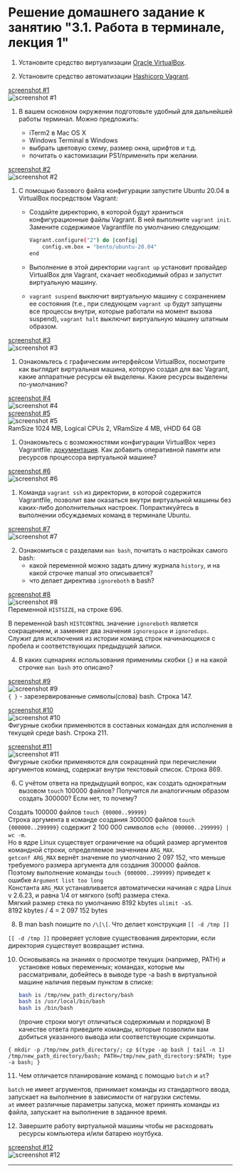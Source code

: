 # Решение домашнего задание к занятию "3.1. Работа в терминале, лекция 1"

1. Установите средство виртуализации [Oracle VirtualBox](https://www.virtualbox.org/).

1. Установите средство автоматизации [Hashicorp Vagrant](https://www.vagrantup.com/).

[screenshot #1](https://i.imgur.com/zGiCKDT.png)  
![screenshot #1](https://i.imgur.com/zGiCKDT.png)  

1. В вашем основном окружении подготовьте удобный для дальнейшей работы терминал. Можно предложить:

	* iTerm2 в Mac OS X
	* Windows Terminal в Windows
	* выбрать цветовую схему, размер окна, шрифтов и т.д.
	* почитать о кастомизации PS1/применить при желании.

[screenshot #2](https://i.imgur.com/F67FxQz.png)  
![screenshot #2](https://i.imgur.com/F67FxQz.png)  

1. С помощью базового файла конфигурации запустите Ubuntu 20.04 в VirtualBox посредством Vagrant:

    * Создайте директорию, в которой будут храниться конфигурационные файлы Vagrant. В ней выполните `vagrant init`. Замените содержимое Vagrantfile по умолчанию следующим:

        ```bash
        Vagrant.configure("2") do |config|
            config.vm.box = "bento/ubuntu-20.04"
        end
        ```

    * Выполнение в этой директории `vagrant up` установит провайдер VirtualBox для Vagrant, скачает необходимый образ и запустит виртуальную машину.

    * `vagrant suspend` выключит виртуальную машину с сохранением ее состояния (т.е., при следующем `vagrant up` будут запущены все процессы внутри, которые работали на момент вызова suspend), `vagrant halt` выключит виртуальную машину штатным образом.

[screenshot #3](https://i.imgur.com/BVvse9n.png)  
![screenshot #3](https://i.imgur.com/BVvse9n.png)  

1. Ознакомьтесь с графическим интерфейсом VirtualBox, посмотрите как выглядит виртуальная машина, которую создал для вас Vagrant, какие аппаратные ресурсы ей выделены. Какие ресурсы выделены по-умолчанию?

[screenshot #4](https://i.imgur.com/hjjOavA.png)  
![screenshot #4](https://i.imgur.com/hjjOavA.png)  
[screenshot #5](https://i.imgur.com/wUIAXp1.png)  
![screenshot #5](https://i.imgur.com/wUIAXp1.png)  
RamSize 1024 MB, Logical CPUs 2, VRamSize 4 MB, vHDD 64 GB  

1. Ознакомьтесь с возможностями конфигурации VirtualBox через Vagrantfile: [документация](https://www.vagrantup.com/docs/providers/virtualbox/configuration.html). Как добавить оперативной памяти или ресурсов процессора виртуальной машине?

[screenshot #6](https://i.imgur.com/4jGXuPD.png)  
![screenshot #6](https://i.imgur.com/4jGXuPD.png)  

1. Команда `vagrant ssh` из директории, в которой содержится Vagrantfile, позволит вам оказаться внутри виртуальной машины без каких-либо дополнительных настроек. Попрактикуйтесь в выполнении обсуждаемых команд в терминале Ubuntu.

[screenshot #7](https://i.imgur.com/LBNhjCq.png)  
![screenshot #7](https://i.imgur.com/LBNhjCq.png)  

2. Ознакомиться с разделами `man bash`, почитать о настройках самого bash:
    * какой переменной можно задать длину журнала `history`, и на какой строчке manual это описывается?
    * что делает директива `ignoreboth` в bash?

[screenshot #8](https://i.imgur.com/WgWR7LY.png)  
![screenshot #8](https://i.imgur.com/WgWR7LY.png)  
Переменной `HISTSIZE`, на строке 696.  

В переменной bash `HISTCONTROL` значение `ignoreboth` является сокращением, и заменяет два значения `ignorespace` и `ignoredups`.  
Служит для исключения из истории команд строк начинающихся с пробела и соответствующих предыдущей записи.  

4. В каких сценариях использования применимы скобки `{}` и на какой строчке `man bash` это описано?

[screenshot #9](https://i.imgur.com/Q5N18ve.png)  
![screenshot #9](https://i.imgur.com/Q5N18ve.png)  
`{ }` - зарезервированные символы(слова) bash. Строка 147.  

[screenshot #10](https://i.imgur.com/j1H7CHa.png)  
![screenshot #10](https://i.imgur.com/j1H7CHa.png)  
Фигурные скобки применяются в составных командах для исполнения в текущей среде bash. Строка 211.  

[screenshot #11](https://i.imgur.com/JGpWwFx.png)  
![screenshot #11](https://i.imgur.com/JGpWwFx.png)  
Фигурные скобки применяются для сокращений при перечислении аргументов команд, содержат внутри текстовый список. Строка 869.  

6. С учётом ответа на предыдущий вопрос, как создать однократным вызовом `touch` 100000 файлов? Получится ли аналогичным образом создать 300000? Если нет, то почему?

Создать 100000 файлов `touch {00000..99999}`  
Строка аргумента в команде создания 300000 файлов `touch {000000..299999}` содержит 2 100 000 символов `echo {000000..299999} | wc -m`.  
Но в ядре Linux существует ограничение на общий размер аргументов командной строки, определяемое значением `ARG_MAX`.  
`getconf ARG_MAX` вернёт значение по умолчанию 2 097 152, что меньше требуемого размера аргумента для создания 300000 файлов.  
Поэтому выполнение команды `touch {000000..299999}` приведет к ошибке `Argument list too long`  
Константа `ARG_MAX` устанавливается автоматически начиная с ядра Linux v 2.6.23, и равна 1/4 от мягкого (soft) размера стека.  
Мягкий размер стека по умолчанию 8192 kbytes `ulimit -aS`.  
8192 kbytes / 4 = 2 097 152 bytes  

8. В man bash поищите по `/\[\[`. Что делает конструкция `[[ -d /tmp ]]`

`[[ -d /tmp ]]` проверяет условие существования директории, если директория существует возвращает истина.  

10. Основываясь на знаниях о просмотре текущих (например, PATH) и установке новых переменных; командах, которые мы рассматривали, добейтесь в выводе type -a bash в виртуальной машине наличия первым пунктом в списке:

     ```bash
     bash is /tmp/new_path_directory/bash
     bash is /usr/local/bin/bash
     bash is /bin/bash
     ```

     (прочие строки могут отличаться содержимым и порядком)
     В качестве ответа приведите команды, которые позволили вам добиться указанного вывода или соответствующие скриншоты.

`{ mkdir -p /tmp/new_path_directory/; cp $(type -ap bash | tail -n 1) /tmp/new_path_directory/bash; PATH=/tmp/new_path_directory:$PATH; type -a bash; }`  

11. Чем отличается планирование команд с помощью `batch` и `at`?

`batch` не имеет агрументов, принимает команды из стандартного ввода, запускает на выполнение в зависимости от нагрузки системы.  
`at` имеет различные параметры запуска, может принять команды из файла, запускает на выполнение в заданное время.  

12. Завершите работу виртуальной машины чтобы не расходовать ресурсы компьютера и/или батарею ноутбука.

[screenshot #12](https://i.imgur.com/50UsQ0B.png)  
![screenshot #12](https://i.imgur.com/50UsQ0B.png)  

 ---